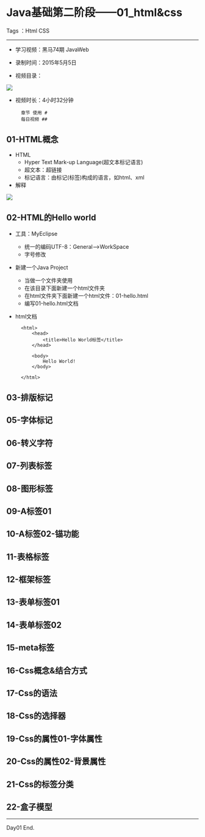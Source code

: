 # Java基础第二阶段——01_html&css

Tags ：Html CSS


---

* 学习视频：黑马74期 JavaWeb
* 录制时间：2015年5月5日


* 视频目录：

![](https://github.com/IvyZh/Java_Learning/blob/master/00_Java%E5%9F%BA%E7%A1%80%E4%B8%80/imgs/QQ%E6%88%AA%E5%9B%BE20161123004200.png)

  
* 视频时长：4小时32分钟

		章节 使用 # 
		每日视频 ## 


## 01-HTML概念

* HTML
	* Hyper Text Mark-up Language(超文本标记语言)
	* 超文本：超链接
	* 标记语言：由标记(标签)构成的语言，如html、xml
* 解释

![](https://github.com/IvyZh/Java_Learning/blob/master/00_Java%E5%9F%BA%E7%A1%80%E4%B8%80/imgs/QQ%E6%88%AA%E5%9B%BE20161123005146.png)

## 02-HTML的Hello world

* 工具：MyEclipse
	* 统一的编码UTF-8：General-->WorkSpace
	* 字号修改
* 新建一个Java Project
	* 当做一个文件夹使用
	* 在该目录下面新建一个html文件夹
	* 在html文件夹下面新建一个html文件：01-hello.html
	* 编写01-hello.html文档


* html文档

    	<html>
    		<head>
    			<title>Hello World标签</title>
    		</head>
    	
    		<body>
    			Hello World!
    		</body>
    	
    	</html>


## 03-排版标记
## 05-字体标记
## 06-转义字符
## 07-列表标签
## 08-图形标签
## 09-A标签01
## 10-A标签02-锚功能
## 11-表格标签
## 12-框架标签
## 13-表单标签01
## 14-表单标签02
## 15-meta标签
## 16-Css概念&结合方式
## 17-Css的语法
## 18-Css的选择器
## 19-Css的属性01-字体属性
## 20-Css的属性02-背景属性
## 21-Css的标签分类
## 22-盒子模型


---

Day01 End.
